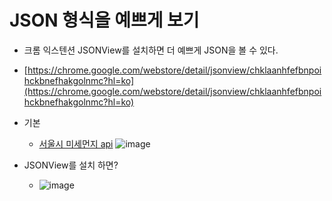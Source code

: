 # JSON 형식을 예쁘게 보기

- 크롬 익스텐션 JSONView를 설치하면 더 예쁘게 JSON을 볼 수 있다.
- [https://chrome.google.com/webstore/detail/jsonview/chklaanhfefbnpoihckbnefhakgolnmc?hl=ko](https://chrome.google.com/webstore/detail/jsonview/chklaanhfefbnpoihckbnefhakgolnmc?hl=ko)
- 기본
  - [서울시 미세먼지 api](http://openapi.seoul.go.kr:8088/6d4d776b466c656533356a4b4b5872/json/RealtimeCityAir/1/99)
  ![image](https://user-images.githubusercontent.com/66978721/103457798-ad451500-4d45-11eb-8861-85b51d35a103.png)

- JSONView를 설치 하면?
  - ![image](https://user-images.githubusercontent.com/66978721/103457812-cc43a700-4d45-11eb-9928-dd4755ebe786.png)
